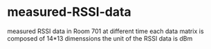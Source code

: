 # measured-RSSI-data
measured RSSI data in Room 701 at different time
each data matrix is composed of 14*13 dimenssions
the unit of the RSSI data is dBm
